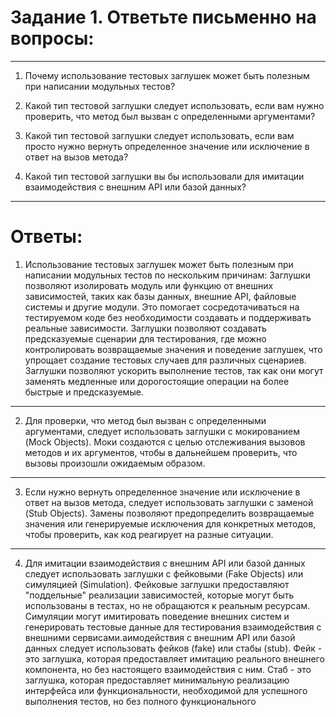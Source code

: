 # Задание 1. Ответьте письменно на вопросы:

-----

1)  Почему использование тестовых заглушек может быть полезным при написании модульных тестов?

2) Какой тип тестовой заглушки следует использовать, если вам нужно проверить, что метод был вызван с определенными аргументами?

3) Какой тип тестовой заглушки следует использовать, если вам просто нужно вернуть определенное значение или исключение в ответ на вызов метода?

4) Какой тип тестовой заглушки вы бы использовали для имитации  взаимодействия с внешним API или базой данных?

----

# Ответы:
  1)  Использование тестовых заглушек может быть полезным при написании модульных тестов по нескольким причинам:
        Заглушки позволяют изолировать модуль или функцию от внешних зависимостей, таких как базы данных, внешние API, файловые системы и другие модули. Это помогает сосредотачиваться на тестируемом коде без необходимости создавать и поддерживать реальные зависимости.
        Заглушки позволяют создавать предсказуемые сценарии для тестирования, где можно контролировать возвращаемые значения и поведение заглушек, что упрощает создание тестовых случаев для различных сценариев.
        Заглушки позволяют ускорить выполнение тестов, так как они могут заменять медленные или дорогостоящие операции на более быстрые и предсказуемые.
---
2) Для проверки, что метод был вызван с определенными аргументами, следует использовать заглушки с мокированием (Mock Objects). Моки создаются с целью отслеживания вызовов методов и их аргументов, чтобы в дальнейшем проверить, что вызовы произошли ожидаемым образом.
---
3) Если нужно вернуть определенное значение или исключение в ответ на вызов метода, следует использовать заглушки с заменой (Stub Objects). Замены позволяют предопределить возвращаемые значения или генерируемые исключения для конкретных методов, чтобы проверить, как код реагирует на разные ситуации.
---
4) Для имитации взаимодействия с внешним API или базой данных следует использовать заглушки с фейковыми (Fake Objects) или симуляцией (Simulation). Фейковые заглушки предоставляют "поддельные" реализации зависимостей, которые могут быть использованы в тестах, но не обращаются к реальным ресурсам. Симуляции могут имитировать поведение внешних систем и генерировать тестовые данные для тестирования взаимодействия с внешними сервисами.аимодействия с внешним API или базой данных следует использовать фейков (fake) или стабы (stub). Фейк - это заглушка, которая предоставляет имитацию реального внешнего компонента, но без настоящего взаимодействия с ним. Стаб - это заглушка, которая предоставляет минимальную реализацию интерфейса или функциональности, необходимой для успешного выполнения тестов, но без полного функционального